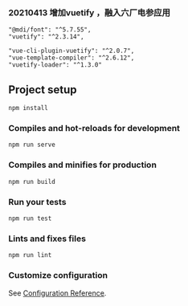 ### 20210413 增加vuetify ，融入六厂电参应用
    "@mdi/font": "^5.7.55",
    "vuetify": "^2.3.14",
   
    "vue-cli-plugin-vuetify": "^2.0.7",
    "vue-template-compiler": "^2.6.12",
    "vuetify-loader": "^1.3.0"

## Project setup
```
npm install
```

### Compiles and hot-reloads for development
```
npm run serve
```

### Compiles and minifies for production
```
npm run build
```

### Run your tests
```
npm run test
```

### Lints and fixes files
```
npm run lint
```

### Customize configuration
See [Configuration Reference](https://cli.vuejs.org/config/).
